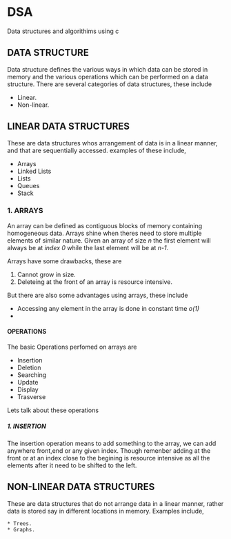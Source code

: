 # DSA

Data structures and algorithims using c

## DATA STRUCTURE

Data structure defines the various ways in which data can be stored in memory and the various operations which can be performed on a data structure. 
There are several categories of data structures, these include

* Linear.
* Non-linear.



## LINEAR DATA STRUCTURES

These are data structures whos arrangement of data is in  a linear manner, and that are sequentially accessed.
examples of these include,

- Arrays
- Linked Lists
- Lists
- Queues
- Stack


### 1. ARRAYS

An array can be defined as  contiguous blocks of memory containing homogeneous data.
Arrays shine when theres need to store multiple elements of similar nature.
Given an array of size *n* the first element will always be at *index 0* while the last element will be at *n-1*.

Arrays have some drawbacks, these are
 
1. Cannot grow in size.
1. Deleteing at the front of an array is resource intensive.

But there are also some advantages using arrays, these include

- Accessing any element in the array is done in constant time *o(1)*
- 

 

#### OPERATIONS

The basic Operations perfomed on arrays are

- Insertion
- Deletion
- Searching
- Update
- Display
- Trasverse

Lets talk about these operations 

##### 1. INSERTION

The insertion operation means to add something to the array, we can add anywhere front,end or any given index.
Though remenber adding at the front or at an index close to the begining is resource intensive as all the elements after it need to be shifted to the left. 





## NON-LINEAR DATA STRUCTURES

These are data structures that do not arrange data in a linear manner, rather data is stored say in different locations in memory.
Examples include,

    * Trees.
    * Graphs.



